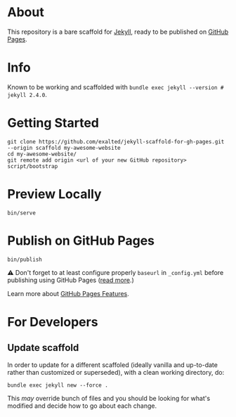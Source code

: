 # About

This repository is a bare scaffold for [Jekyll](http://jekyllrb.com), ready to be published on [GitHub Pages](https://pages.github.com).


# Info

Known to be working and scaffolded with `bundle exec jekyll --version # jekyll 2.4.0`.


# Getting Started

```
git clone https://github.com/exalted/jekyll-scaffold-for-gh-pages.git --origin scaffold my-awesome-website
cd my-awesome-website/
git remote add origin <url of your new GitHub repository>
script/bootstrap
```


# Preview Locally

```
bin/serve
```


# Publish on GitHub Pages

```
bin/publish
```

:warning: Don't forget to at least configure properly `baseurl` in `_config.yml` before publishing using GitHub Pages ([read more](http://jekyllrb.com/docs/github-pages/#project-page-url-structure).)

Learn more about [GitHub Pages Features](https://help.github.com/categories/github-pages-features/).


# For Developers

## Update scaffold

In order to update for a different scaffoled (ideally vanilla and up-to-date rather than customized or superseded), with a clean working directory, do:

```
bundle exec jekyll new --force .
```

This *may* override bunch of files and you should be looking for what's modified and decide how to go about each change.
